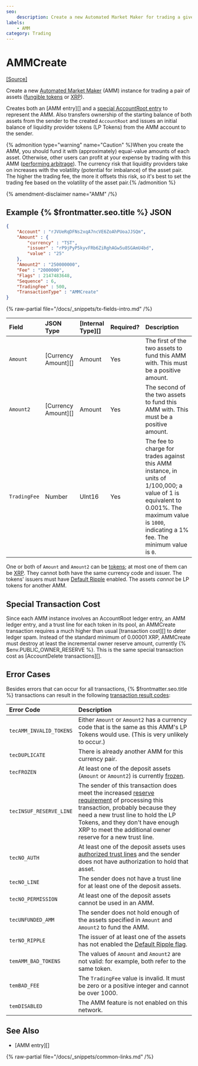 ```yaml
---
seo:
    description: Create a new Automated Market Maker for trading a given pair of assets.
labels:
    - AMM
category: Trading
---
```

# AMMCreate
[[Source]](https://github.com/XRPLF/rippled/blob/master/src/xrpld/app/tx/detail/AMMCreate.cpp "Source")

Create a new [Automated Market Maker](../../../../concepts/tokens/decentralized-exchange/automated-market-makers.md) (AMM) instance for trading a pair of assets ([fungible tokens](../../../../concepts/tokens/index.md) or [XRP](../../../../introduction/what-is-xrp.md)).

Creates both an [AMM entry][] and a [special AccountRoot entry](../../ledger-data/ledger-entry-types/accountroot.md#special-amm-accountroot-entries) to represent the AMM. Also transfers ownership of the starting balance of both assets from the sender to the created `AccountRoot` and issues an initial balance of liquidity provider tokens (LP Tokens) from the AMM account to the sender.

{% admonition type="warning" name="Caution" %}When you create the AMM, you should fund it with (approximately) equal-value amounts of each asset. Otherwise, other users can profit at your expense by trading with this AMM ([performing arbitrage](https://www.machow.ski/posts/an_introduction_to_automated_market_makers/#price-arbitrage)). The currency risk that liquidity providers take on increases with the volatility (potential for imbalance) of the asset pair. The higher the trading fee, the more it offsets this risk, so it's best to set the trading fee based on the volatility of the asset pair.{% /admonition %}

{% amendment-disclaimer name="AMM" /%}

## Example {% $frontmatter.seo.title %} JSON

```json
{
    "Account" : "rJVUeRqDFNs2xqA7ncVE6ZoAhPUoaJJSQm",
    "Amount" : {
        "currency" : "TST",
        "issuer" : "rP9jPyP5kyvFRb6ZiRghAGw5u8SGAmU4bd",
        "value" : "25"
    },
    "Amount2" : "250000000",
    "Fee" : "2000000",
    "Flags" : 2147483648,
    "Sequence" : 6,
    "TradingFee" : 500,
    "TransactionType" : "AMMCreate"
}
```

{% raw-partial file="/docs/_snippets/tx-fields-intro.md" /%}

| Field        | JSON Type           | [Internal Type][] | Required? | Description |
|:-------------|:--------------------|:------------------|:----------|:------------|
| `Amount`     | [Currency Amount][] | Amount            | Yes       | The first of the two assets to fund this AMM with. This must be a positive amount. |
| `Amount2`    | [Currency Amount][] | Amount            | Yes       | The second of the two assets to fund this AMM with. This must be a positive amount. |
| `TradingFee` | Number              | UInt16            | Yes       | The fee to charge for trades against this AMM instance, in units of 1/100,000; a value of 1 is equivalent to 0.001%. The maximum value is `1000`, indicating a 1% fee. The minimum value is `0`. |

One or both of `Amount` and `Amount2` can be [tokens](../../../../concepts/tokens/index.md); at most one of them can be [XRP](../../../../introduction/what-is-xrp.md). They cannot both have the same currency code and issuer. The tokens' issuers must have [Default Ripple](../../../../concepts/tokens/fungible-tokens/rippling.md#the-default-ripple-flag) enabled. The assets _cannot_ be LP tokens for another AMM.

## Special Transaction Cost

Since each AMM instance involves an AccountRoot ledger entry, an AMM ledger entry, and a trust line for each token in its pool, an AMMCreate transaction requires a much higher than usual [transaction cost][] to deter ledger spam. Instead of the standard minimum of 0.00001 XRP, AMMCreate must destroy at least the incremental owner reserve amount, currently {% $env.PUBLIC_OWNER_RESERVE %}. This is the same special transaction cost as [AccountDelete transactions][].

## Error Cases

Besides errors that can occur for all transactions, {% $frontmatter.seo.title %} transactions can result in the following [transaction result codes](../transaction-results/index.md):

| Error Code          | Description                                  |
|:--------------------|:---------------------------------------------|
| `tecAMM_INVALID_TOKENS` | Either `Amount` or `Amount2` has a currency code that is the same as this AMM's LP Tokens would use. (This is very unlikely to occur.) |
| `tecDUPLICATE`      | There is already another AMM for this currency pair. |
| `tecFROZEN`         | At least one of the deposit assets (`Amount` or `Amount2`) is currently [frozen](../../../../concepts/tokens/fungible-tokens/freezes.md). |
| `tecINSUF_RESERVE_LINE` | The sender of this transaction does meet the increased [reserve requirement](../../../../concepts/accounts/reserves.md) of processing this transaction, probably because they need a new trust line to hold the LP Tokens, and they don't have enough XRP to meet the additional owner reserve for a new trust line. |
| `tecNO_AUTH`        | At least one of the deposit assets uses [authorized trust lines](../../../../concepts/tokens/fungible-tokens/authorized-trust-lines.md) and the sender does not have authorization to hold that asset. |
| `tecNO_LINE`        | The sender does not have a trust line for at least one of the deposit assets. |
| `tecNO_PERMISSION`  | At least one of the deposit assets cannot be used in an AMM. |
| `tecUNFUNDED_AMM`   | The sender does not hold enough of the assets specified in `Amount` and `Amount2` to fund the AMM. |
| `terNO_RIPPLE`      | The issuer of at least one of the assets has not enabled the [Default Ripple flag](../../../../concepts/tokens/fungible-tokens/rippling.md#the-default-ripple-flag). |
| `temAMM_BAD_TOKENS` | The values of `Amount` and `Amount2` are not valid: for example, both refer to the same token. |
| `temBAD_FEE`        | The `TradingFee` value is invalid. It must be zero or a positive integer and cannot be over 1000. |
| `temDISABLED`       | The AMM feature is not enabled on this network. |

## See Also

- [AMM entry][]

{% raw-partial file="/docs/_snippets/common-links.md" /%}
